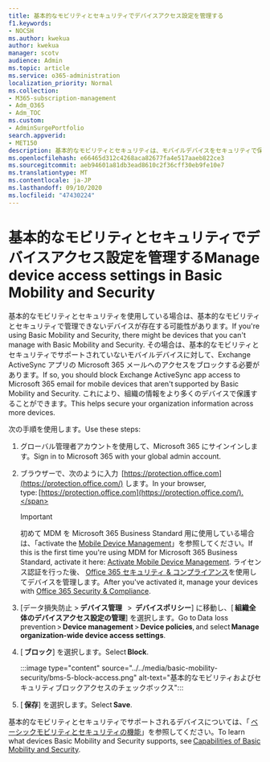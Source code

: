 ```yaml
---
title: 基本的なモビリティとセキュリティでデバイスアクセス設定を管理する
f1.keywords:
- NOCSH
ms.author: kwekua
author: kwekua
manager: scotv
audience: Admin
ms.topic: article
ms.service: o365-administration
localization_priority: Normal
ms.collection:
- M365-subscription-management
- Adm_O365
- Adm_TOC
ms.custom:
- AdminSurgePortfolio
search.appverid:
- MET150
description: 基本的なモビリティとセキュリティは、モバイルデバイスをセキュリティで保護し、管理するのに役立ちます。
ms.openlocfilehash: e66465d312c4268aca82677fa4e517aaeb822ce3
ms.sourcegitcommit: aeb94601a81db3ead8610c2f36cff30eb9fe10e7
ms.translationtype: MT
ms.contentlocale: ja-JP
ms.lasthandoff: 09/10/2020
ms.locfileid: "47430224"
---
```

# <a name="manage-device-access-settings-in-basic-mobility-and-security"></a><span data-ttu-id="ceef8-103">基本的なモビリティとセキュリティでデバイスアクセス設定を管理する</span><span class="sxs-lookup"><span data-stu-id="ceef8-103">Manage device access settings in Basic Mobility and Security</span></span>

<span data-ttu-id="ceef8-104">基本的なモビリティとセキュリティを使用している場合は、基本的なモビリティとセキュリティで管理できないデバイスが存在する可能性があります。</span><span class="sxs-lookup"><span data-stu-id="ceef8-104">If you're using Basic Mobility and Security, there might be devices that you can't manage with Basic Mobility and Security.</span></span> <span data-ttu-id="ceef8-105">その場合は、基本的なモビリティとセキュリティでサポートされていないモバイルデバイスに対して、Exchange ActiveSync アプリの Microsoft 365 メールへのアクセスをブロックする必要があります。</span><span class="sxs-lookup"><span data-stu-id="ceef8-105">If so, you should block Exchange ActiveSync app access to Microsoft 365 email for mobile devices that aren't supported by Basic Mobility and Security.</span></span> <span data-ttu-id="ceef8-106">これにより、組織の情報をより多くのデバイスで保護することができます。</span><span class="sxs-lookup"><span data-stu-id="ceef8-106">This helps secure your organization information across more devices.</span></span>

<span data-ttu-id="ceef8-107">次の手順を使用します。</span><span class="sxs-lookup"><span data-stu-id="ceef8-107">Use these steps:</span></span>

1. <span data-ttu-id="ceef8-108">グローバル管理者アカウントを使用して、Microsoft 365 にサインインします。</span><span class="sxs-lookup"><span data-stu-id="ceef8-108">Sign in to  Microsoft 365 with your global admin account.</span></span>
    
2. <span data-ttu-id="ceef8-109">ブラウザーで、次のように入力  [https://protection.office.com](https://protection.office.com/) します。</span><span class="sxs-lookup"><span data-stu-id="ceef8-109">In your browser, type: [https://protection.office.com](https://protection.office.com/).</span></span>    

    >[!IMPORTANT]
    ><span data-ttu-id="ceef8-110">初めて MDM を Microsoft 365 Business Standard 用に使用している場合は、「activate the [Mobile Device Management](https://admin.microsoft.com/EAdmin/Device/IntuneInventory.aspx)」を参照してください。</span><span class="sxs-lookup"><span data-stu-id="ceef8-110">If this is the first time you're using MDM for Microsoft 365 Business Standard, activate it here: [Activate Mobile Device Management](https://admin.microsoft.com/EAdmin/Device/IntuneInventory.aspx).</span></span> <span data-ttu-id="ceef8-111">ライセンス認証を行った後、 [Office 365 セキュリティ & コンプライアンス](https://protection.office.com/)を使用してデバイスを管理します。</span><span class="sxs-lookup"><span data-stu-id="ceef8-111">After you've activated it, manage your devices with [Office 365 Security & Compliance](https://protection.office.com/).</span></span>

3. <span data-ttu-id="ceef8-112">[データ損失防止 > **デバイス管理**   >  **デバイスポリシー**] に移動し、[ **組織全体のデバイスアクセス設定の管理**] を選択します。</span><span class="sxs-lookup"><span data-stu-id="ceef8-112">Go to Data loss prevention > **Device management** > **Device policies**, and select **Manage organization-wide device access settings**.</span></span>
    
4. <span data-ttu-id="ceef8-113">[ **ブロック**] を選択します。</span><span class="sxs-lookup"><span data-stu-id="ceef8-113">Select **Block**.</span></span>

    :::image type="content" source="../../media/basic-mobility-security/bms-5-block-access.png" alt-text="基本的なモビリティおよびセキュリティブロックアクセスのチェックボックス":::

5. <span data-ttu-id="ceef8-115">[ **保存**] を選択します。</span><span class="sxs-lookup"><span data-stu-id="ceef8-115">Select **Save**.</span></span> 

<span data-ttu-id="ceef8-116">基本的なモビリティとセキュリティでサポートされるデバイスについては、「 [ベーシックモビリティとセキュリティの機能](capabilities.md)」を参照してください。</span><span class="sxs-lookup"><span data-stu-id="ceef8-116">To learn what devices Basic Mobility and Security supports, see [Capabilities of Basic Mobility and Security](capabilities.md).</span></span>